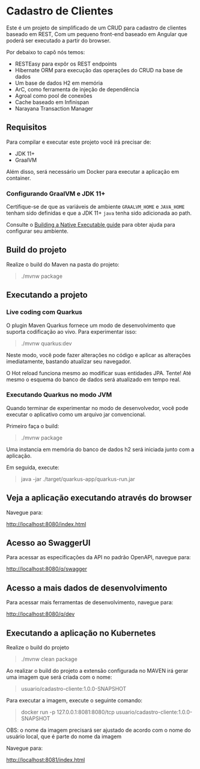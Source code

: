 # Cadastro de Clientes

Este é um projeto de simplificado de um CRUD para cadastro de clientes baseado em REST,
Com um pequeno front-end baseado em Angular que poderá ser executado a partir do browser.

Por debaixo to capô nós temos:
 - RESTEasy para expôr os REST endpoints
 - Hibernate ORM para execução das operações do CRUD na base de dados
 - Um base de dados H2 em memória
 - ArC, como ferramenta de injeção de dependência
 - Agroal como pool de conexões
 - Cache baseado em Infinispan
 - Narayana Transaction Manager

## Requisitos

Para compilar e executar este projeto você irá precisar de:

- JDK 11+
- GraalVM

Além disso, será necessário um Docker para executar a aplicação em container.

### Configurando GraalVM e JDK 11+

Certifique-se de que as variáveis de ambiente `GRAALVM_HOME` e `JAVA_HOME` tenham sido definidas
e que a JDK 11+ `java` tenha sido adicionada ao path.

Consulte o [Building a Native Executable guide](https://quarkus.io/guides/building-native-image)
para obter ajuda para configurar seu ambiente.

## Build do projeto

Realize o build do Maven na pasta do projeto:

> ./mvnw package

## Executando a projeto

### Live coding com Quarkus

O plugin Maven Quarkus fornece um modo de desenvolvimento que suporta
codificação ao vivo. Para experimentar isso:

> ./mvnw quarkus:dev

Neste modo, você pode fazer alterações no código e aplicar as alterações imediatamente, bastando atualizar seu navegador.

O Hot reload funciona mesmo ao modificar suas entidades JPA.
Tente! Até mesmo o esquema do banco de dados será atualizado em tempo real.

### Executando Quarkus no modo JVM

Quando terminar de experimentar no modo de desenvolvedor, você pode executar o aplicativo como um
arquivo jar convencional.

Primeiro faça o build:

> ./mvnw package

Uma instancia em memória do banco de dados h2 será iniciada junto com a aplicação.

Em seguida, execute:

> java -jar ./target/quarkus-app/quarkus-run.jar

## Veja a aplicação executando através do browser

Navegue para:

<http://localhost:8080/index.html>

## Acesso ao SwaggerUI

Para acessar as especificações da API no padrão OpenAPI, navegue para:

<http://localhost:8080/q/swagger>

## Acesso a mais dados de desenvolvimento

Para acessar mais ferramentas de desenvolvimento, navegue para:

<http://localhost:8080/q/dev>

## Executando a aplicação no Kubernetes

Realize o build do projeto

> ./mvnw clean package

Ao realizar o build do projeto a extensão configurada no MAVEN irá gerar uma imagem
que será criada com o nome:

> usuario/cadastro-cliente:1.0.0-SNAPSHOT

Para executar a imagem, execute o seguinte comando:

> docker run -p 127.0.0.1:8081:8080/tcp usuario/cadastro-cliente:1.0.0-SNAPSHOT

OBS: o nome da imagem precisará ser ajustado de acordo com o nome do usuário local, que é parte do nome da imagem

Navegue para:

<http://localhost:8081/index.html>
